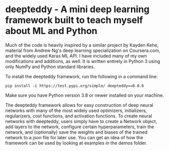 # deepteddy - A mini deep learning framework built to teach myself about ML and Python

Much of the code is heavily inspired by a similar project by Kayden Kehe, material from Andrew Ng's deep learning specialization on Coursera.com, and the widely used Keras ML API. I have included many of my own modifications and additions, as well. It is written entirely in Python 3 using only NumPy and Python standard libraries.

To install the deepteddy framework, run the following in a command line:

``` 
pip install -i https://test.pypi.org/simple/ deepteddy==0.0.6
```

Make sure you have Python version 3.8 or newer installed on your machine.

The deepteddy framework allows for easy construction of deep neural networks with many of the most widely used optimizers, initializers, regularizers, cost functions, and activation functions. To create neural networks with deepteddy, users simply have to create a Network object, add layers to the network, configure certain hyperparameters, train the network, and (optionally) save the weights and biases of the trained network to a json file for later use. You can get an idea of how the framework can be used by looking at examples in the demos folder.